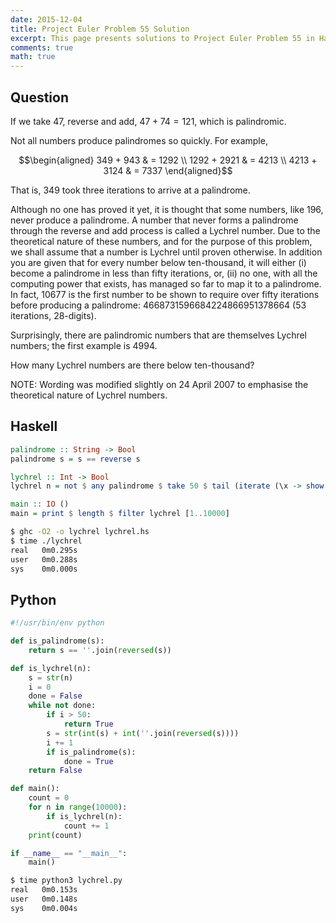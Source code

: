 ```yaml
---
date: 2015-12-04
title: Project Euler Problem 55 Solution
excerpt: This page presents solutions to Project Euler Problem 55 in Haskell and Python.
comments: true
math: true
---
```



## Question

If we take 47, reverse and add, $47 + 74 = 121$, which is palindromic.

Not all numbers produce palindromes so quickly. For example,

$$\begin{aligned}
349 + 943 & = 1292 \\
1292 + 2921 & = 4213 \\
4213 + 3124 & = 7337
\end{aligned}$$

That is, 349 took three iterations to arrive at a palindrome.

Although no one has proved it yet, it is thought that some numbers, like
196, never produce a palindrome. A number that never forms a palindrome
through the reverse and add process is called a Lychrel number. Due to
the theoretical nature of these numbers, and for the purpose of this
problem, we shall assume that a number is Lychrel until proven
otherwise. In addition you are given that for every number below
ten-thousand, it will either (i) become a palindrome in less than fifty
iterations, or, (ii) no one, with all the computing power that exists,
has managed so far to map it to a palindrome. In fact, 10677 is the
first number to be shown to require over fifty iterations before
producing a palindrome: 4668731596684224866951378664 (53 iterations,
28-digits).

Surprisingly, there are palindromic numbers that are themselves Lychrel
numbers; the first example is 4994.

How many Lychrel numbers are there below ten-thousand?

NOTE: Wording was modified slightly on 24 April 2007 to emphasise the
theoretical nature of Lychrel numbers.






## Haskell

```haskell
palindrome :: String -> Bool
palindrome s = s == reverse s

lychrel :: Int -> Bool
lychrel n = not $ any palindrome $ take 50 $ tail (iterate (\x -> show $ (read x) + (read $ reverse x)) (show n))

main :: IO ()
main = print $ length $ filter lychrel [1..10000]
```


```bash
$ ghc -O2 -o lychrel lychrel.hs
$ time ./lychrel
real   0m0.295s
user   0m0.288s
sys    0m0.000s
```



## Python

```python
#!/usr/bin/env python

def is_palindrome(s):
    return s == ''.join(reversed(s))

def is_lychrel(n):
    s = str(n)
    i = 0
    done = False
    while not done:
        if i > 50:
            return True
        s = str(int(s) + int(''.join(reversed(s))))
        i += 1
        if is_palindrome(s):
            done = True
    return False

def main():
    count = 0
    for n in range(10000):
        if is_lychrel(n):
            count += 1
    print(count) 

if __name__ == "__main__":
    main()
```


```bash
$ time python3 lychrel.py
real   0m0.153s
user   0m0.148s
sys    0m0.004s
```


